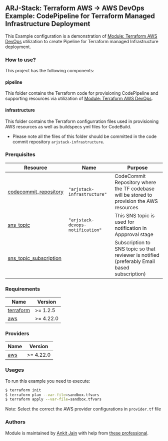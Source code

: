 ## ARJ-Stack: Terraform AWS -> AWS DevOps Example: CodePipeline for Terraform Managed Infrastructure Deployment

This Example configuration is a demonstration of [Module: Terraform AWS DevOps](https://github.com/arjstack/terraform-aws-devops) utilization to create Pipeline for Terraform managed Infrastructure deployment.

### How to use?
This project has the following components:

#### pipeline

This folder contains the Terraform code for provisioning CodePipeline and supporting resources via utilization of [Module: Terraform AWS DevOps](https://github.com/arjstack/terraform-aws-devops).

#### infrastructure

This folder contains the Terraform configurration files used in provisioning AWS resources as well as buildspecs yml files for CodeBuild.

- Please note all the files of this folder should be committed in the code commit repository `arjstack-infrastructure`.

### Prerquisites

| Resource | Name | Purpose |
|------|---------|---------|
| <a name="codecommit_repository"></a> [codecommit_repository](#requirement\_codecommit\_repository) | `"arjstack-infrastructure"` | CodeCommit Repository where the TF codebase will be stored to provision the AWS resources |
| <a name="sns_topic"></a> [sns_topic](#requirement\_sns\_topic) | `"arjstack-devops-notification"` | This SNS topic is used for notification in Appproval stage |
| <a name="sns_topic_subscription"></a> [sns_topic_subscription](#requirement\_sns\_topic\_subscription) |  | Subscription to SNS topic so that reviewer is notified (preferably Email based subscription) |


### Requirements

| Name | Version |
|------|---------|
| <a name="requirement_terraform"></a> [terraform](#requirement\_terraform) | >= 1.2.5 |
| <a name="requirement_aws"></a> [aws](#requirement\_aws) | >= 4.22.0 |

### Providers

| Name | Version |
|------|---------|
| <a name="provider_aws"></a> [aws](#provider\_aws) | >= 4.22.0 |

### Usages

To run this example you need to execute:

```bash
$ terraform init
$ terraform plan --var-file=sandbox.tfvars
$ terraform apply --var-file=sandbox.tfvars
```

Note: Select the correct the AWS provider configurations in `provider.tf` file

### Authors

Module is maintained by [Ankit Jain](https://github.com/ankit-jn) with help from [these professional](https://github.com/arjstack/terraform-aws-examples/graphs/contributors).
